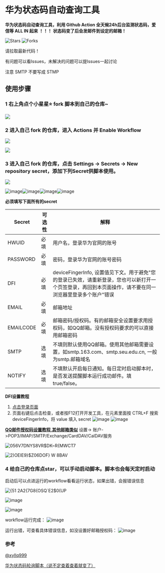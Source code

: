 # 华为状态码自动查询工具
**华为状态码自动查询工具，利用 Github Action 全天候24h后台监测状态码，爱信等 ALL IN 起来 ！！！**
**状态码变了后会发邮件到设定的邮箱！**

![Stars](https://img.shields.io/github/stars/zgzhengSEU/HWStatusCodeAutoQuery.svg)
![Forks](https://img.shields.io/github/forks/zgzhengSEU/HWStatusCodeAutoQuery.svg)

请拉取最新代码！

有问题可以看Issues，未解决的问题可以提Issues一起讨论

注意 SMTP 不要写成 STMP

## 使用步骤

### 1 右上角点个小星星⭐ fork 脚本到自己的仓库~
  
![](https://cdn.jsdelivr.net/gh/zgzhengSEU/imagebed/Image/202211111311139.png)

### 2 进入自己 fork 的仓库，进入 Actions 并 Enable Workflow

![](https://cdn.jsdelivr.net/gh/zgzhengSEU/imagebed/Image/202211102359648.png)

![](https://cdn.jsdelivr.net/gh/zgzhengSEU/imagebed/Image/202211110000533.png)

### 3 进入自己 fork 的仓库，点击 Settings -> Secrets -> New repository secret，添加下列Secret供脚本使用。

![](https://cdn.jsdelivr.net/gh/zgzhengSEU/imagebed/Image/202211110006864.png)

![image](https://user-images.githubusercontent.com/62554593/201380696-b589a2a7-223a-4d69-a98f-4bc1555cc790.png)![image](https://user-images.githubusercontent.com/62554593/201381403-f8581552-c8ad-4320-8c15-20dacae78dbd.png)![image](https://user-images.githubusercontent.com/62554593/202631834-500660e6-6c12-433d-b32b-e4930e8f07f5.png)![image](https://user-images.githubusercontent.com/62554593/201381681-15725535-18bd-415c-adb5-2f801989df45.png)

**必须填写下面所有的secret**

| Secret     |可选性 | 解释                                                                           |
| ---------- |------| ------------------------------------------------------------                    |
| HWUID      | 必填 | 用户名，登录华为官网的账号                                                       |
| PASSWORD   | 必填 | 密码，登录华为官网的账号密码                                                      |
| DFI        | 必填 | deviceFingerInfo, 设置值见下文。用于避免"您的登录已失效，请重新登录，您也可以新打开一个页签登录，再回到本页面操作，请不要在同一浏览器里登录多个账户"错误|
| EMAIL      | 必填 | 邮箱地址                                                                          |
| EMAILCODE  | 必填 | 邮箱密码/授权码。有的邮箱安全设置要求用授权码，如QQ邮箱。没有授权码要求的可以直接用邮箱密码 |
| SMTP       | 选填 | 不填则默认使用QQ邮箱。使用其他邮箱需要设置，如smtp.163.com、smtp.seu.edu.cn, 一般为smtp.邮箱域名 |
| NOTIFY     | 选填 | 不填默认开启每日通知。每日定时启动脚本时，是否发送提醒脚本运行成功邮件。填true/false。  |

**DFI设置教程** 
1. [点击登录页面](https://uniportal.huawei.com/uniportal/?redirect=https%3A%2F%2Fcareer.huawei.com%2Freccampportal%2Flogin_index.html%3Fredirect%3Dhttps%3A%2F%2Fcareer.huawei.com%2Freccampportal%2Fportal5%2Findex.html%3Fi%3D42881)
2. 页面右键后点击检查，或者按F12打开开发工具，在元素里面按 CTRL+F 搜索 deviceFingerInfo，将 value 填入 secret
![image](https://user-images.githubusercontent.com/62554593/202986664-03230976-41de-4618-a132-189e493725fb.png)
![image](https://user-images.githubusercontent.com/62554593/202988457-d83b972e-af32-46c8-9d6d-1570e559ecdc.png)


**[QQ邮件授权码设置教程,其他邮箱类似](https://service.mail.qq.com/cgi-bin/help?subtype=1&&no=1001256&&id=28)**
设置-> 账户->POP3/IMAP/SMTP/Exchange/CardDAV/CalDAV服务

![056V7DNYS8VR$DK~R{MWCT7](https://user-images.githubusercontent.com/62554593/201148676-796927c2-2e98-4208-8763-ca5bbefbf902.png)

![2)OEIE9}$Z06DOF} W 8BAV](https://user-images.githubusercontent.com/62554593/201148533-27fb2038-8588-49de-97b0-dac2f86d9565.png)


### 4 给自己的仓库点star，可以手动启动脚本。脚本也会每天定时启动

启动后可以点进运行的workflow看看运行状态，如果出错，会报错误信息

![{51 2A2{7G8{OSQ`E2$0(UP](https://user-images.githubusercontent.com/62554593/201295883-efe0d151-c1ff-4664-88cb-9e38ce1b65a3.png)

![image](https://user-images.githubusercontent.com/62554593/203279330-6c82d21b-6237-403b-8e4d-33cefa3dffa4.png)

![image](https://user-images.githubusercontent.com/62554593/203279650-78e95b30-a7a9-4003-80c5-5092a892ebf1.png)

workflow运行完成：
![image](https://user-images.githubusercontent.com/62554593/201655891-34e20847-883b-4cbb-808a-cadc97d7643f.png)

运行出错，可查看具体错误信息，如没设置好邮箱授权码：
![image](https://user-images.githubusercontent.com/62554593/201655792-7991f696-dd24-4043-ac8e-c08d5085552f.png)


### 参考

[@xyllq999](https://github.com/xyllq999/HwStatusCode)

[华为状态码轮询脚本（说不定查着查着就变了）](https://www.nowcoder.com/discuss/1093196?channel=-1&source_id=discuss_terminal_discuss_history_nctrack&ncTraceId=0efae7191ce247278d93842b70441cc5.1009.16682407933417590)
